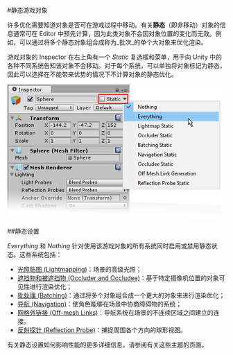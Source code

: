 #静态游戏对象

许多优化需要知道对象是否可在游戏过程中移动。有关**静态**（即非移动）对象的信息通常可在 Editor 中预先计算，因为此类对象不会因对象位置的变化而无效。例如，可以通过将多个静态对象组合成称为_批次_的单个大对象来优化渲染。

游戏对象的 Inspector 在右上角有一个 _Static_ 复选框和菜单，用于向 Unity 中的各种不同系统告知该对象不会移动。对于每个系统，可以单独将对象标记为静态，因此可以选择在不能带来优势的情况下不计算对象的静态优化。


![在 Inspector 中查看游戏对象时显示的 Static 复选框和下拉菜单](../uploads/Main/GameObjectStaticDropDownMenu.png)


##静态设置

_Everything_ 和 _Nothing_ 针对使用该游戏对象的所有系统同时启用或禁用静态状态。这些系统包括：

* [光照贴图 (Lightmapping)](GIIntro.html)：场景的高级光照；
* [遮挡物和被遮挡物 (Occluder and Occludee)](OcclusionCulling.html)：基于特定摄像机位置的对象可见性进行渲染优化；
* [批处理 (Batching)](DrawCallBatching.html)：通过将多个对象组合成一个更大的对象来进行渲染优化；
* [导航 (Navigation)](Navigation.html)：使角色能够在场景中协商障碍物的系统；
* [网格外链接 (Off-mesh Links)](class-OffMeshLink.html)：导航系统在场景的不连续区域之间建立的连接。
* [反射探针 (Reflection Probe)](class-ReflectionProbe.html)：捕捉周围各个方向的球形视图。

有关静态设置如何影响性能的更多详细信息，请参阅有关这些主题的页面。
